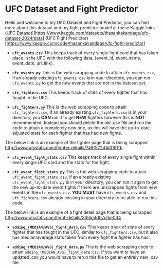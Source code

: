 # UFC Dataset and Fight Predictor
Hello and welcome to my UFC Dataset and Fight Predictor, you can find more about this dataset and my fight predictor model at these Kaggle links
(UFC Dataset)[https://www.kaggle.com/datasets/thasankakandage/ufc-dataset-2024/data]
(UFC Fight Predictor)[https://www.kaggle.com/code/thasankakandage/ufc-fight-predictor]

- **`ufc_events.csv`** This keeps track of every single fight card that has taken place in the UFC with the following data, {event_id, event_name, event_date, url_link}.

- **`ufc_events.py`** This is the web scrapping code to attain `ufc_events.csv`, if an already existing `ufc_events.csv` is in your directory, you can run `ufc_events.py` to get the new events that are not in the dataset yet.

- **`ufc_fighters.csv`** This keeps track of stats of every fighter that has fought in the UFC. 

- **`ufc_fighters.py`** This is the web scrapping code to attain `ufc_fighters.csv`, if an already existing `ufc_fighters.csv` is in your directory, you **CAN** run it to get **NEW** fighters however this is **NOT** recommended. Instead you should delete the old .csv file and run the code to attain a completely new one, as this will have the up-to-date, adjusted stats for each fighter that has had new fights. 

The below link is an example of the fighter page that is being scrapped
http://www.ufcstats.com/fighter-details/749f572d1d3161fb 

- **`ufc_event_fight_stats.csv`** This keeps track of every single fight within every single UFC card and the stats for the fight. 

- **`ufc_event_fight_stats.py`** This is the web scrapping code to attain `ufc_event_fight_stats.csv`, if an already existing `ufc_event_fight_stats.py` is in your directory, you can run it again to get the new up-to-date event fights if there are unscrapped fights from new events in the `ufc_events.csv`. **YOU MUST** have `ufc_events.csv` and `ufc_fighters.csv` already existing in your directory to be able to run this code. 

The below link is an example of a fight detail page that is being scrapped
http://www.ufcstats.com/fight-details/33655fd07cfbe034 

- **`adding_(MEDIAN/AVG)_fight_data.csv`** This keeps track of stats of every fighter that has  fought in the UFC, similar to `ufc_fighters.csv`, but it also has median/average
stats taken from every fight the fighter has had.

- **`adding_(MEDIAN/AVG)_fight_data.py`** This is the web scrapping code to attain `adding_(MEDIAN_AVG)_fight_data.csv`. If you want to have an updated .csv you would have to rerun this file to get an entirely new .csv file. 
